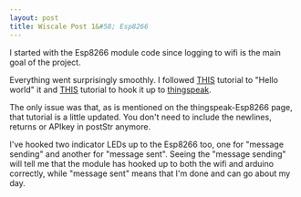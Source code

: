 ```yaml
---
layout: post
title: Wiscale Post 1&#58; Esp8266
---
```


I started with the Esp8266 module code since logging to wifi is the main goal of the project.

Everything went surprisingly smoothly. I followed [THIS](http://www.arduinesp.com/getting-started) tutorial to "Hello world" it and [THIS](http://www.arduinesp.com/thingspeak) tutorial to hook it up to [thingspeak](https://thingspeak.com/).

The only issue was that, as is mentioned on the thingspeak-Esp8266 page, that tutorial is a little updated. You don't need to include the newlines, returns or APIkey in postStr anymore.

I've hooked two indicator LEDs up to the Esp8266 too, one for "message sending" and another for "message sent". Seeing the "message sending" will tell me that the module has hooked up to both the wifi and arduino correctly, while "message sent" means that I'm done and can go about my day.
